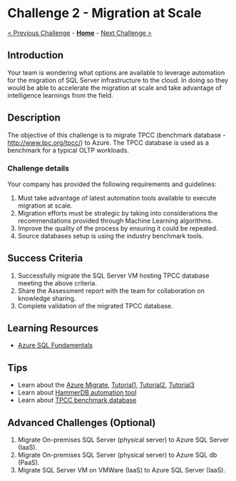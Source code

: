 # Challenge 2 - Migration at Scale

[< Previous Challenge](./Challenge00.md) - **[Home](../../README.md)** - [Next Challenge >](./Challenge03.md)

## Introduction 

Your team is wondering what options are available to leverage automation for the migration of SQL Server infrastructure to the cloud. In doing so they would be able to accelerate the migration at scale and take advantage of intelligence learnings from the field. 

## Description

The objective of this challenge is to migrate TPCC (benchmark database - http://www.tpc.org/tpcc/) to Azure. The TPCC database is used as a benchmark for a typical OLTP workloads. 

### Challenge details 

Your company has provided the following requirements and guidelines:

1. Must take advantage of latest automation tools available to execute migration at scale.
2. Migration efforts must be strategic by taking into considerations the recommendations provided through Machine Learning algorithms.
3. Improve the quality of the process by ensuring it could be repeated.
4. Source databases setup is using the industry benchmark tools.

## Success Criteria

1. Successfully migrate the SQL Server VM hosting TPCC database meeting the above criteria.
2. Share the Assessment report with the team for collaboration on knowledge sharing.
3. Complete validation of the migrated TPCC database.

## Learning Resources
* [Azure SQL Fundamentals](https://aka.ms/azuresqlfundamentals)

## Tips

* Learn about the [Azure Migrate](https://docs.microsoft.com/en-us/azure/migrate/), [Tutorial1](https://docs.microsoft.com/en-us/azure/migrate/tutorial-discover-physical), [Tutorial2](https://docs.microsoft.com/en-us/azure/migrate/tutorial-assess-physical), [Tutorial3](https://docs.microsoft.com/en-us/azure/migrate/tutorial-migrate-physical-virtual-machines)
* Learn about [HammerDB automation tool](https://www.hammerdb.com/) 
* Learn about [TPCC benchmark database](http://www.tpc.org/tpcc/) 


## Advanced Challenges (Optional)

1. Migrate On-premises SQL Server (physical server) to Azure SQL Server (IaaS).
2. Migrate On-premises SQL Server (physical server) to Azure SQL db (PaaS).
3. Migrate SQL Server VM on VMWare (IaaS) to Azure SQL Server (IaaS).


